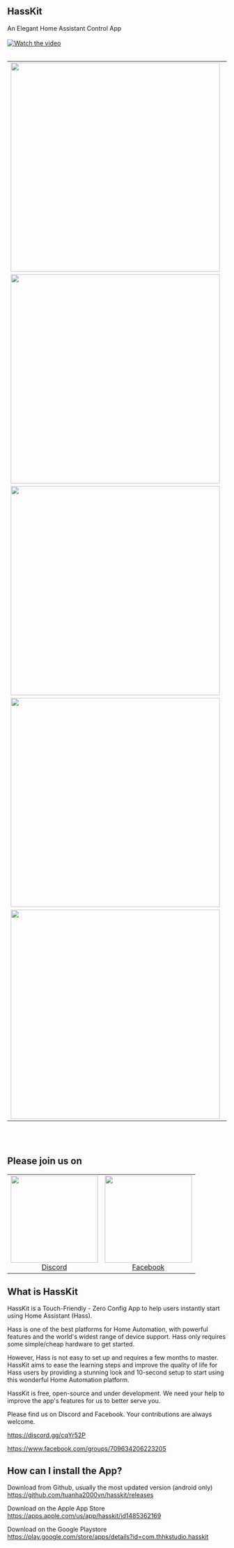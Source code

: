 ## HassKit

An Elegant Home Assistant Control App
<br><br>
[![Watch the video](https://github.com/tuanha2000vn/hasskit/blob/master/graphic%20template/Promo/STORY%20(0-00-35-12).paused.png?raw=true)](https://www.youtube.com/watch?v=Cwpf4ENdC5k)
<br><br>
<table width="100%">
<tbody>
<tr align="center">
<td><img width="480" src="https://github.com/tuanha2000vn/hasskit/blob/master/graphic%20template/Promo/general.gif"></td>
<td><img width="480" src="https://github.com/tuanha2000vn/hasskit/blob/master/graphic%20template/Promo/edit.gif"></td>
</tr>
<tr align="center">
<td><img width="480" src="https://github.com/tuanha2000vn/hasskit/blob/master/graphic%20template/Promo/settings.gif"></td>
<td><img width="480" src="https://github.com/tuanha2000vn/hasskit/blob/master/graphic%20template/Promo/climate.gif"></td>
</tr>
<tr align="center">
<td><img width="480" src="https://github.com/tuanha2000vn/hasskit/blob/master/graphic%20template/Promo/fan.gif"></td>
<td><img width="480" src="https://github.com/tuanha2000vn/hasskit/blob/master/graphic%20template/Promo/media_player.gif"></td>
</tr>
<tr align="center">
<td><img width="480" src="https://github.com/tuanha2000vn/hasskit/blob/master/graphic%20template/Promo/home_alarm.gif"></td>
<td><img width="480" src="https://github.com/tuanha2000vn/hasskit/blob/master/graphic%20template/Promo/light.gif"></td>
</tr>
<tr align="center">
<td><img width="480" src="https://github.com/tuanha2000vn/hasskit/blob/master/graphic%20template/Promo/curtain.gif"></td>
<td><img width="480" src="https://github.com/tuanha2000vn/hasskit/blob/master/graphic%20template/Promo/graph.gif"></td>
</tr>
</tbody>
</table>
<br><br>

## Please join us on

<table width="100%">
<tbody>
<tr align="center">
<td><a href="https://discord.gg/cqYr52P"><img src="https://github.com/tuanha2000vn/hasskit/blob/master/assets/images/discord-512.png" alt="" width="200" /><br />Discord</a></td>
<td><a href="https://www.facebook.com/groups/709634206223205"><img src="https://github.com/tuanha2000vn/hasskit/blob/master/assets/images/facebook-logo.png" alt="" width="200" /><br />Facebook</a></td>
</tr>
</tbody>
</table>

## What is HassKit

HassKit is a Touch-Friendly - Zero Config App to help users instantly start using Home Assistant (Hass).

Hass is one of the best platforms for Home Automation, with powerful features and the world's widest range of device support. Hass only requires some simple/cheap hardware to get started.

However, Hass is not easy to set up and requires a few months to master. HassKit aims to ease the learning steps and improve the quality of life for Hass users by providing a stunning look and 10-second setup to start using this wonderful Home Automation platform.

HassKit is free, open-source and under development. We need your help to improve the app's features for us to better serve you.

Please find us on Discord and Facebook. Your contributions are always welcome.

https://discord.gg/cqYr52P

https://www.facebook.com/groups/709634206223205

## How can I install the App?

Download from Github, usually the most updated version (android only)
https://github.com/tuanha2000vn/hasskit/releases

Download on the Apple App Store
https://apps.apple.com/us/app/hasskit/id1485362169

Download on the Google Playstore
https://play.google.com/store/apps/details?id=com.thhkstudio.hasskit
